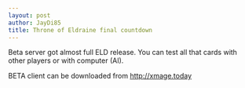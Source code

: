```yaml
---
layout: post
author: JayDi85
title: Throne of Eldraine final countdown
---
```

Beta server got almost full ELD release. You can test all that cards with other players or with computer (AI).

BETA client can be downloaded from <a href="http://xmage.today">http://xmage.today</a>